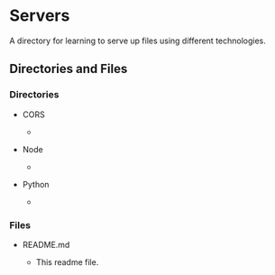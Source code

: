 # Servers

A directory for learning to serve up files using different technologies.

## Directories and Files

### Directories

- CORS

  -

- Node

  -

- Python

  -

### Files

- README.md

  - This readme file.
